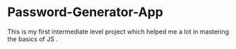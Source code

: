 # Password-Generator-App
This is my first intermediate level project which helped me a lot in mastering the basics of JS .
